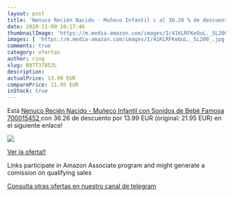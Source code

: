 ```yaml
---
layout: post
title: 'Nenuco Recién Nacido - Muñeco Infantil c al 36.26 % de descuento'
date: 2020-11-09 10:17:46
thumbnailImage: 'https://m.media-amazon.com/images/I/41KLRFKeQuL._SL200_.jpg'
images: [ 'https://m.media-amazon.com/images/I/41KLRFKeQuL._SL200_.jpg' ]
comments: true
category: ofertas
author: ring
slug: B07T37853L
description:
actualPrice: 13.99 EUR
comparePrice: 21.95 EUR
inStock: true
---
```


Está [Nenuco Recién Nacido - Muñeco Infantil con Sonidos de Bebé  Famosa 700015452 ](https://www.amazon.es/dp/B07T37853L/?tag=redken-21) con 36.26 de descuento por 13.99 EUR (original: 21.95 EUR) en el siguiente enlace!

[![](https://m.media-amazon.com/images/I/41KLRFKeQuL._SL200_.jpg)](https://www.amazon.es/dp/B07T37853L/?tag=redken-21)

[Ver la oferta!!](https://www.amazon.es/dp/B07T37853L/?tag=redken-21)

Links participate in Amazon Associate program and might generate a comission on qualifying sales

[Consulta otras ofertas en nuestro canal de telegram](https://t.me/s/ofertas25)

